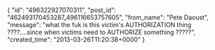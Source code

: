 {
   "id": "496322927070311",
   "post_id": "462493170453287_496116653757605",
   "from_name": "Pete Daoust",
   "message": "what the fuk is this victim's AUTHORIZATION thing ????....since when victims need to AUTHORIZE something ?????",
   "created_time": "2013-03-26T11:20:38+0000"
 }
